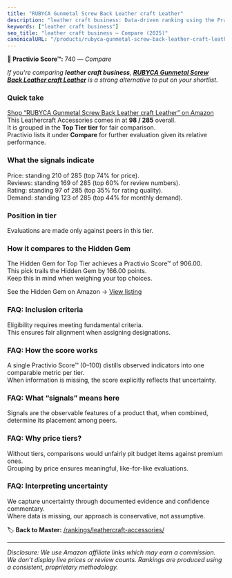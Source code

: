 ```yaml
---
title: "RUBYCA Gunmetal Screw Back Leather craft Leather"
description: "leather craft business: Data-driven ranking using the Practivio Score™. Positioned by quality, value, demand, findability, momentum."
keywords: ["leather craft business"]
seo_title: "leather craft business — Compare (2025)"
canonicalURL: "/products/rubyca-gunmetal-screw-back-leather-craft-leather-B00O8OQM06/"
---
```


**🛒 Practivio Score™:** 740 — _Compare_


*If you're comparing **leather craft business**, **[RUBYCA Gunmetal Screw Back Leather craft Leather](https://www.amazon.com/dp/B00O8OQM06?tag=practivio-20)** is a strong alternative to put on your shortlist.*
### Quick take
[Shop “RUBYCA Gunmetal Screw Back Leather craft Leather” on Amazon](https://www.amazon.com/dp/B00O8OQM06?tag=practivio-20)
This Leathercraft Accessories comes in at **98 / 285** overall.  
It is grouped in the **Top Tier tier** for fair comparison.  
Practivio lists it under **Compare** for further evaluation given its relative performance.

### What the signals indicate
Price: standing 210 of 285 (top 74% for price).  
Reviews: standing 169 of 285 (top 60% for review numbers).  
Rating: standing 97 of 285 (top 35% for rating quality).  
Demand: standing 123 of 285 (top 44% for monthly demand).

### Position in tier
Evaluations are made only against peers in this tier.

### How it compares to the Hidden Gem
The Hidden Gem for Top Tier achieves a Practivio Score™ of 906.00.  
This pick trails the Hidden Gem by 166.00 points.  
Keep this in mind when weighing your top choices.  

See the Hidden Gem on Amazon → [View listing](https://www.amazon.com/dp/B06XRDBGY6?tag=practivio-20)

### FAQ: Inclusion criteria
Eligibility requires meeting fundamental criteria.  
This ensures fair alignment when assigning designations.

### FAQ: How the score works
A single Practivio Score™ (0–100) distills observed indicators into one comparable metric per tier.  
When information is missing, the score explicitly reflects that uncertainty.

### FAQ: What “signals” means here
Signals are the observable features of a product that, when combined, determine its placement among peers.

### FAQ: Why price tiers?
Without tiers, comparisons would unfairly pit budget items against premium ones.  
Grouping by price ensures meaningful, like-for-like evaluations.

### FAQ: Interpreting uncertainty
We capture uncertainty through documented evidence and confidence commentary.  
Where data is missing, our approach is conservative, not assumptive.

<!-- Missing template for Compare/CompareWithinPriceClass -->


🏷️ **Back to Master:** [/rankings/leathercraft-accessories/](/rankings/leathercraft-accessories/)

---
_Disclosure: We use Amazon affiliate links which may earn a commission. We don’t display live prices or review counts. Rankings are produced using a consistent, proprietary methodology._
